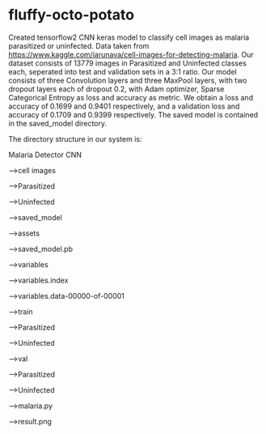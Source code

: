 # fluffy-octo-potato
Created tensorflow2 CNN keras model to classify cell images as malaria parasitized or uninfected.
Data taken from https://www.kaggle.com/iarunava/cell-images-for-detecting-malaria.
Our dataset consists of 13779 images in Parasitized and Uninfected classes each, seperated into test and validation sets in a 3:1 ratio.
Our model consists of three Convolution layers and three MaxPool layers, with two dropout layers each of dropout 0.2, with Adam optimizer, Sparse Categorical Entropy as loss and accuracy as metric.
We obtain a loss and accuracy of 0.1699 and 0.9401 respectively, and a validation loss and accuracy of 0.1709 and 0.9399 respectively.
The saved model is contained in the saved_model directory.


The directory structure in our system is:

 Malaria Detector CNN

-->cell images

-->Parasitized

-->Uninfected

-->saved_model

-->assets

-->saved_model.pb

-->variables

-->variables.index

-->variables.data-00000-of-00001

-->train

-->Parasitized

-->Uninfected

-->val

-->Parasitized

-->Uninfected

-->malaria.py

-->result.png
